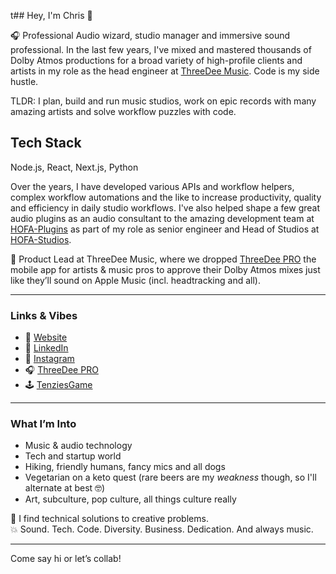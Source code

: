 t## Hey, I'm Chris 👋

🎧 Professional Audio wizard, studio manager and immersive sound professional. In the last few years, I've mixed and mastered thousands of Dolby Atmos productions for a broad variety of high-profile clients and artists in my role as the head engineer at [ThreeDee Music](https://www.threedeemusic.com/). Code is my side hustle.

TLDR: I plan, build and run music studios, work on epic records with many amazing artists and solve workflow puzzles with code.

## Tech Stack
Node.js, React, Next.js, Python

Over the years, I have developed various APIs and workflow helpers, complex workflow automations and the like to increase productivity, quality and efficiency in daily studio workflows. I've also helped shape a few great audio plugins as an audio consultant to the amazing development team at [HOFA-Plugins](https://hofa-plugins.de/) as part of my role as senior engineer and Head of Studios at [HOFA-Studios](https://hofa-studios.de/).

🚀 Product Lead at ThreeDee Music, where we dropped [ThreeDee PRO](https://apps.apple.com/at/app/threedee-pro/id1584653537) the mobile app for artists & music pros to approve their Dolby Atmos mixes just like they’ll sound on Apple Music (incl. headtracking and all).

---

### Links & Vibes
- 👤 [Website](https://www.christoph-thiers.de/)
- 💼 [LinkedIn](https://www.linkedin.com/in/christophthiers/)
- 📸 [Instagram](https://www.instagram.com/christoph_thiers/)
- 🎧 [ThreeDee PRO](https://apps.apple.com/at/app/threedee-pro/id1584653537)
- 🕹️ [TenziesGame](https://github.com/Christoph-Thiers/TenziesGame)

---

### What I’m Into
- Music & audio technology
- Tech and startup world
- Hiking, friendly humans, fancy mics and all dogs
- Vegetarian on a keto quest (rare beers are my *weakness* though, so I'll alternate at best 🤓)
- Art, subculture, pop culture, all things culture really

🧩 I find technical solutions to creative problems.  
💥 Sound. Tech. Code. Diversity. Business. Dedication. And always music.

---

Come say hi or let’s collab!
